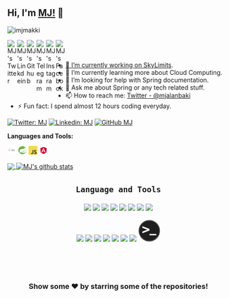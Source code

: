 ## Hi, I'm [MJ!](https://www.linkedin.com/in/mohamadjalanbaki) 👋

<p align="left"> <img src="https://komarev.com/ghpvc/?username=imjmakki&label=Views&color=blue&style=plastic" alt="imjmakki" /> </p>

<a href="https://twitter.com/mjalanbaki">
  <img align="left" alt="MJ's Twitter" width="22px" src="https://cdn.jsdelivr.net/npm/simple-icons@v3/icons/twitter.svg" />
</a>
<a href="https://linkedin.com/in/mohamadjalanbaki">
  <img align="left" alt="MJ's Linkdein" width="22px" src="https://cdn.jsdelivr.net/npm/simple-icons@v3/icons/linkedin.svg" />
</a>
<a href="https://github.com/imjmakki">
  <img align="left" alt="MJ's Github" width="22px" src="https://cdn.jsdelivr.net/npm/simple-icons@v3/icons/github.svg" />
</a>
<a href="https://t.me/hamadamakki">
  <img align="left" alt="MJ's Telegram" width="22px" src="https://cdn.jsdelivr.net/npm/simple-icons@v3/icons/telegram.svg" />
</a>
<a href="https://instagram.com/mj.makki/">
  <img align="left" alt="MJ's Instagram" width="22px" src="https://cdn.jsdelivr.net/npm/simple-icons@v3/icons/instagram.svg" />
</a>
<a href="https://www.facebook.com/hamada.makki.929/">
  <img align="left" alt="MJ's Facebook" width="22px" src="https://cdn.jsdelivr.net/npm/simple-icons@v3/icons/facebook.svg" />

<br/>
<br/>



- 🔭 I’m currently working on [SkyLimits](https://skylimits.tech/).
- 🌱 I’m currently learning more about Cloud Computing.
- 🤔 I’m looking for help with Spring documentation.
- 💬 Ask me about Spring or any tech related stuff.
- 📫 How to reach me: [Twitter - @mjalanbaki](https://twitter.com/mjalanbaki)
- ⚡ Fun fact: I spend almost 12 hours coding everyday.

[![Twitter: MJ](https://img.shields.io/twitter/follow/MJ?style=social)](https://twitter.com/mjalanbaki)
[![Linkedin: MJ](https://img.shields.io/badge/-MJ-blue?style=flat-square&logo=Linkedin&logoColor=white&link=https://www.linkedin.com/in/mohamadjalanbaki/)](https://www.linkedin.com/in/mohamadjalanbaki/)
[![GitHub MJ](https://img.shields.io/github/followers/MJ?label=follow&style=social)](https://github.com/imjmakki)


**Languages and Tools:**  

<code><img height="20" src="https://raw.githubusercontent.com/github/explore/80688e429a7d4ef2fca1e82350fe8e3517d3494d/topics/java/java.png"></code>
<code><img height="20" src="https://raw.githubusercontent.com/github/explore/80688e429a7d4ef2fca1e82350fe8e3517d3494d/topics/spring-boot/spring-boot.png"></code>
<code><img height="20" src="https://raw.githubusercontent.com/github/explore/80688e429a7d4ef2fca1e82350fe8e3517d3494d/topics/javascript/javascript.png"></code>
<code><img height="20" src="https://raw.githubusercontent.com/github/explore/80688e429a7d4ef2fca1e82350fe8e3517d3494d/topics/angular/angular.png"></code>    

<a href="https://github.com/imjmakki">
  <img align="center" src="https://github-readme-stats.vercel.app/api/top-langs/?username=imjmakki&theme=light&hide_langs_below=1" />
</a>
<a href="https://github.com/imjmakki">
 <img align="center" src="https://github-readme-stats.vercel.app/api?username=imjmakki&show_icons=true&theme=light&line_height=27" alt="MJ's github stats"/>
</a>
  
 <div>
   <!-- Languages and tools -->
<h2 align="center">

`
Language and Tools
`
</h2>
<p align="center">
<img src="https://raghulrage.github.io/assets/img/opencv.png"  width="40"/>
<img src="https://img.icons8.com/dusk/48/000000/html-5.png"width="50"/>
<img src="https://img.icons8.com/dusk/64/000000/css3.png"width="50"/>
<img src="https://img.icons8.com/dusk/64/000000/javascript-logo.png"  width="50"/>
<img src="https://img.icons8.com/color/48/000000/typescript.png"  width="50"/>
<img src="https://img.icons8.com/color/48/000000/angularjs.png"  width="50"/>
<img src="https://raghulrage.github.io/assets/img/spring.png"  width="70"/>
<img src="https://img.icons8.com/color/48/000000/mysql.png"  width="50"/>
<br>
<br>
<img src="https://img.icons8.com/plasticine/100/000000/visual-studio-code-2019.png"  width="50"/>
<img src="https://img.icons8.com/fluent/48/000000/sublime-text.png" width="50"/>
<img src="https://img.icons8.com/dusk/64/000000/anaconda.png"  width="50"/>
<img src="https://img.icons8.com/plasticine/400/000000/github.png"  width="50"/>
<img src="https://img.icons8.com/ultraviolet/80/000000/merge-git.png" width="50"/>
<img src="https://img.icons8.com/color/48/000000/spring-logo.png"  width="50"/>
<img src="https://img.icons8.com/color/48/000000/intellij-idea.png" width="50"/>
<img src="https://raw.githubusercontent.com/github/explore/80688e429a7d4ef2fca1e82350fe8e3517d3494d/topics/terminal/terminal.png"  width="50"/>

</p>
<br>
<br>
<br>
  </div>

<div align="center">

### Show some ❤️ by starring some of the repositories!

</div>

